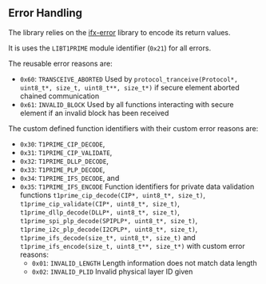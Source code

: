 ## Error Handling

The library relies on the [ifx-error](https://bitbucket.vih.infineon.com/projects/V2XSYS/repos/hsw-ifx-error/browse) library to encode its return values.

It is uses the `LIBT1PRIME` module identifier (`0x21`) for all errors.

The reusable error reasons are:

* `0x60`: `TRANSCEIVE_ABORTED`
    Used by `protocol_tranceive(Protocol*, uint8_t*, size_t, uint8_t**, size_t*)` if secure element aborted chained communication
* `0x61`: `INVALID_BLOCK`
    Used by all functions interacting with secure element if an invalid block has been received

The custom defined function identifiers with their custom error reasons are:

* `0x30`: `T1PRIME_CIP_DECODE`,
* `0x31`: `T1PRIME_CIP_VALIDATE`,
* `0x32`: `T1PRIME_DLLP_DECODE`,
* `0x33`: `T1PRIME_PLP_DECODE`,
* `0x34`: `T1PRIME_IFS_DECODE`, and
* `0x35`: `T1PRIME_IFS_ENCODE`
    Function identifiers for private data validation functions
    `t1prime_cip_decode(CIP*, uint8_t*, size_t)`,
    `t1prime_cip_validate(CIP*, uint8_t*, size_t)`,
    `t1prime_dllp_decode(DLLP*, uint8_t*, size_t)`,
    `t1prime_spi_plp_decode(SPIPLP*, uint8_t*, size_t)`,
    `t1prime_i2c_plp_decode(I2CPLP*, uint8_t*, size_t)`,
    `t1prime_ifs_decode(size_t*, uint8_t*, size_t)` and
    `t1prime_ifs_encode(size_t, uint8_t**, size_t*)`
     with custom error reasons:
    * `0x01`: `INVALID_LENGTH`
        Length information does not match data length
    * `0x02`: `INVALID_PLID`
        Invalid physical layer ID given
